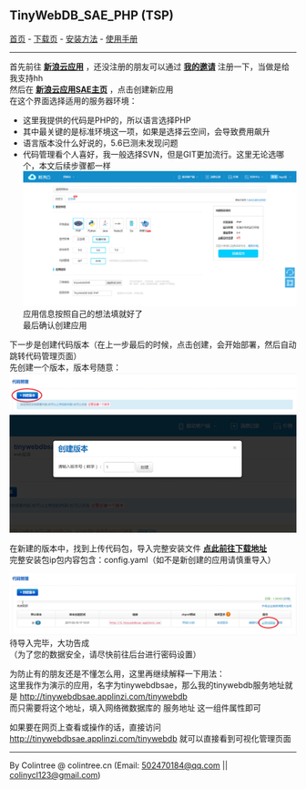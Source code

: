 <br>

## TinyWebDB_SAE_PHP (TSP)
[首页](/) - [下载页](下载页) - [安装方法](安装方法) - [使用手册](使用手册)
  
***
 
首先前往 **[新浪云应用](http://sae.sina.com.cn)** ，还没注册的朋友可以通过 **[我的邀请](http://t.cn/R4Yn6cv)** 注册一下，当做是给我支持hh  
然后在 **[新浪云应用SAE主页](http://sae.sina.com.cn)** ，点击创建新应用  
在这个界面选择适用的服务器环境：
* 这里我提供的代码是PHP的，所以语言选择PHP
* 其中最关键的是标准环境这一项，如果是选择云空间，会导致费用飙升
* 语言版本没什么好说的，5.6已测未发现问题
* 代码管理看个人喜好，我一般选择SVN，但是GIT更加流行。这里无论选哪个，本文后续步骤都一样
![](image/%E5%AE%89%E8%A3%85%E6%96%B9%E6%B3%95/step1.png)  
应用信息按照自己的想法填就好了  
最后确认创建应用  

下一步是创建代码版本（在上一步最后的时候，点击创建，会开始部署，然后自动跳转代码管理页面）  
先创建一个版本，版本号随意：  
![](image/%E5%AE%89%E8%A3%85%E6%96%B9%E6%B3%95/step2.png)  
![](image/%E5%AE%89%E8%A3%85%E6%96%B9%E6%B3%95/step3.png)  

在新建的版本中，找到上传代码包，导入完整安装文件 **[点此前往下载地址](https://github.com/ColinTree/TinyWebDB_SAE_PHP/wiki/%E4%B8%8B%E8%BD%BD%E9%A1%B5)**  
完整安装包ip包内容包含：config.yaml（如不是新创建的应用请慎重导入）

![](image/%E5%AE%89%E8%A3%85%E6%96%B9%E6%B3%95/step4.png)
待导入完毕，大功告成  
（为了您的数据安全，请尽快前往后台进行密码设置）

为防止有的朋友还是不懂怎么用，这里再继续解释一下用法：  
这里我作为演示的应用，名字为tinywebdbsae，那么我的tinywebdb服务地址就是 http://tinywebdbsae.applinzi.com/tinywebdb  
而只需要将这个地址，填入网络微数据库的 服务地址 这一组件属性即可  

如果要在网页上查看或操作的话，直接访问 http://tinywebdbsae.applinzi.com/tinywebdb 就可以直接看到可视化管理页面
  
***
  
By Colintree @ colintree.cn (Email: 502470184@qq.com \|\| colinycl123@gmail.com)
